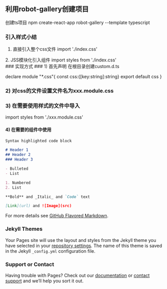 ## 利用robot-gallery创建项目
创建ts项目
npm create-react-app robot-gallery --template typescript
### 引入样式小结
1. 直接引入整个css文件
import './index.css'
<div className="app"/>
2. JSS模块化引入组件
import styles from './index.css'
<div className={styles.app}>
### 实现方式
### 1) 首先声明 在根目录创建custom.d.ts
 
 declare module "*.css"{
    const css:{[key:string]:string}
    export default css
}
 
### 2) 对css的文件设置文件名为xxx.module.css
 
### 3) 在需要使用样式的文件中导入
 
  import styles from './xxx.module.css'
 
#### 4) 在需要的组件中使用
 
  <div className={styles.yyy}>

```markdown
Syntax highlighted code block

# Header 1
## Header 2
### Header 3

- Bulleted
- List

1. Numbered
2. List

**Bold** and _Italic_ and `Code` text

[Link](url) and ![Image](src)
```

For more details see [GitHub Flavored Markdown](https://guides.github.com/features/mastering-markdown/).

### Jekyll Themes

Your Pages site will use the layout and styles from the Jekyll theme you have selected in your [repository settings](https://github.com/kennis-wang/giterror/settings/pages). The name of this theme is saved in the Jekyll `_config.yml` configuration file.

### Support or Contact

Having trouble with Pages? Check out our [documentation](https://docs.github.com/categories/github-pages-basics/) or [contact support](https://support.github.com/contact) and we’ll help you sort it out.
